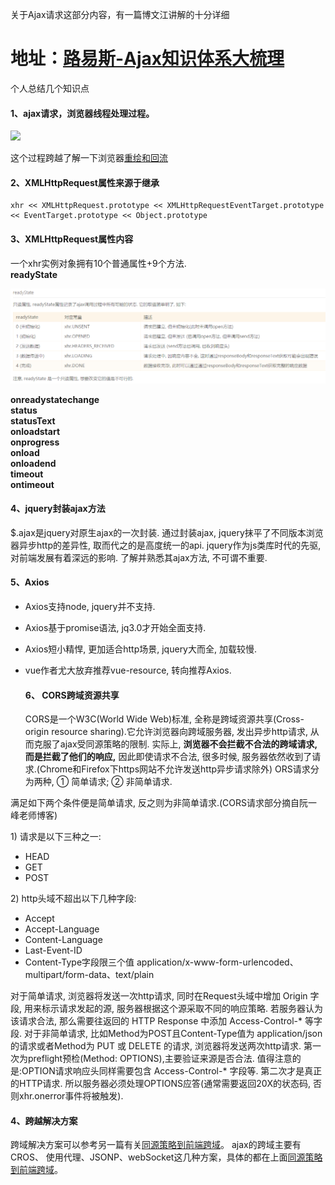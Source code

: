 关于Ajax请求这部分内容，有一篇博文江讲解的十分详细

# 地址：[路易斯-Ajax知识体系大梳理](http://louiszhai.github.io/2016/11/02/ajax/#ajax)

个人总结几个知识点

#### 1、ajax请求，浏览器线程处理过程。

![](/assets/import.png\)![]\(/assets/import2.png)

这个过程跨越了解一下浏览器[重绘和回流](http://www.cnblogs.com/luleixia/p/6306061.html)

#### 2、XMLHttpRequest属性来源于继承

```
xhr << XMLHttpRequest.prototype << XMLHttpRequestEventTarget.prototype << EventTarget.prototype << Object.prototype
```

#### 3、XMLHttpRequest属性内容

一个xhr实例对象拥有10个普通属性+9个方法.  
**readyState**

![](/assets/ajax1.png)

**onreadystatechange**  
**status**  
**statusText**  
**onloadstart**  
**onprogress**  
**onload**  
**onloadend**  
**timeout**  
**ontimeout**

#### 4、jquery封装ajax方法

$.ajax是jquery对原生ajax的一次封装. 通过封装ajax, jquery抹平了不同版本浏览器异步http的差异性, 取而代之的是高度统一的api. jquery作为js类库时代的先驱, 对前端发展有着深远的影响. 了解并熟悉其ajax方法, 不可谓不重要.

#### 5、Axios

* Axios支持node, jquery并不支持.
* Axios基于promise语法, jq3.0才开始全面支持.
* Axios短小精悍, 更加适合http场景, jquery大而全, 加载较慢.
* vue作者尤大放弃推荐vue-resource, 转向推荐Axios. 
  #### 6、 CORS跨域资源共享

  CORS是一个W3C\(World Wide Web\)标准, 全称是跨域资源共享\(Cross-origin resource sharing\).它允许浏览器向跨域服务器, 发出异步http请求, 从而克服了ajax受同源策略的限制. 实际上, **浏览器不会拦截不合法的跨域请求, 而是拦截了他们的响应,** 因此即使请求不合法, 很多时候, 服务器依然收到了请求.\(Chrome和Firefox下https网站不允许发送http异步请求除外\)
  ORS请求分为两种, ① 简单请求; ② 非简单请求.

满足如下两个条件便是简单请求, 反之则为非简单请求.\(CORS请求部分摘自阮一峰老师博客\)

1\) 请求是以下三种之一:
- HEAD
- GET
- POST

2\) http头域不超出以下几种字段:
- Accept  
- Accept-Language  
- Content-Language  
- Last-Event-ID  
- Content-Type字段限三个值 application/x-www-form-urlencoded、multipart/form-data、text/plain

对于简单请求, 浏览器将发送一次http请求, 同时在Request头域中增加 Origin 字段, 用来标示请求发起的源, 服务器根据这个源采取不同的响应策略. 若服务器认为该请求合法, 那么需要往返回的 HTTP Response 中添加 Access-Control-* 等字段.
对于非简单请求, 比如Method为POST且Content-Type值为 application/json 的请求或者Method为 PUT 或 DELETE 的请求, 浏览器将发送两次http请求. 第一次为preflight预检(Method: OPTIONS),主要验证来源是否合法. 值得注意的是:OPTION请求响应头同样需要包含 Access-Control-* 字段等. 第二次才是真正的HTTP请求. 所以服务器必须处理OPTIONS应答(通常需要返回20X的状态码, 否则xhr.onerror事件将被触发).

#### 4、跨越解决方案

跨域解决方案可以参考另一篇有关[同源策略到前端跨域](/JS/同源策略到前端跨域.md)。
ajax的跨域主要有CROS、 使用代理、JSONP、webSocket这几种方案，具体的都在上面[同源策略到前端跨域](/JS/同源策略到前端跨域.md)。










